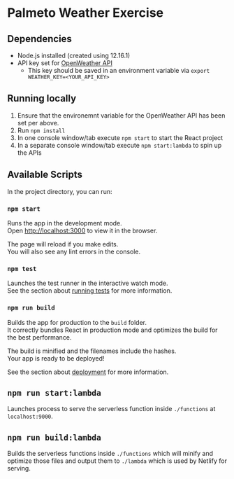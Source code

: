 # Palmeto Weather Exercise 

## Dependencies
- Node.js installed (created using 12.16.1)
- API key set for [OpenWeather API](https://openweathermap.org/api)
    - This key should be saved in an environment variable via `export WEATHER_KEY=<YOUR_API_KEY>`

## Running locally
1. Ensure that the environemnt variable for the OpenWeather API has been set per above.
2. Run `npm install`
3. In one console window/tab execute `npm start` to start the React project
4. In a separate console window/tab execute `npm start:lambda` to spin up the APIs

## Available Scripts

In the project directory, you can run:

### `npm start`

Runs the app in the development mode.<br />
Open [http://localhost:3000](http://localhost:3000) to view it in the browser.

The page will reload if you make edits.<br />
You will also see any lint errors in the console.

### `npm test`

Launches the test runner in the interactive watch mode.<br />
See the section about [running tests](https://facebook.github.io/create-react-app/docs/running-tests) for more information.

### `npm run build`

Builds the app for production to the `build` folder.<br />
It correctly bundles React in production mode and optimizes the build for the best performance.

The build is minified and the filenames include the hashes.<br />
Your app is ready to be deployed!

See the section about [deployment](https://facebook.github.io/create-react-app/docs/deployment) for more information.

## `npm run start:lambda`

Launches process to serve the serverless function inside `./functions` at `localhost:9000`. 

## `npm run build:lambda`

Builds the serverless functions inside `./functions` which will minify and optimize those files and output them to `./lambda` which is used by Netlify for serving. 


